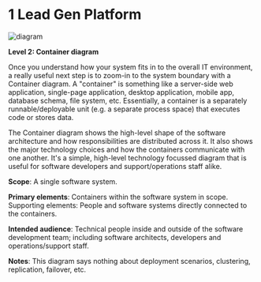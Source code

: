 # 1 Lead Gen Platform

![diagram](https://www.plantuml.com/plantuml/svg/0/TLHDRzim3BqNw7_WSXWSO8ilE-tKDidM5caRpCcAdG95OXrXicH8Sj9Ys7ylAIMfstK-n1O_tYFvg9o5A7pi6dDwya5RQJg5i8cn3L_BqelTgDPnqwsxW5uw6z76aNHDAPJNmcvDrtRb-CldkH4sBczcfH4HGoJJQapHGblqepQ1dvxCpd_TBHUh-wl5vMes_JwzdHH3ji_H1sSBL3ew_ma6uym3sJ0Wopaqml_6YEZ1UL2uHUDQEkmsBeK5DakFp0uFpZTXD1WUa5VJnrXiTTZ3_ynV6RTe7NDfOOOWkn1TiqTDyG54GajWrLE8s2GmqMhEdbynoDoxhLR4YrQrJblAAcOt5PHmTv5-fHH1Enk6Rr3mCQwKY88mw8ZU2WCJEZDeHHKIf6v4JIzX5MZxuC1Pu0o8egwrhNk05wwpIlYdmjGjvSzGg1eja32HEnWCuS_f2T1prANOCVCzhk6yROsM8bAHp7thQ0Mkg__qHcZmRPfA8WBqQUIqGr7BtkHVCuMMgIggs23CgQMtb3zGo9ZwthZTOUeG7NqTLTbgwdk3clIXcjUU0ccv_YMJJU0b8WMMLw-mZyq8ygG-20waqRniCIzIRY5rvv6NMO4K7XeQYKcZVuTGhGcSXLkBW9dHfCxsUh8PAhd1fY_j2z5hWa6w4yn0C7boIQXbwCl0GDVLtMrvkLZCgqDDdC71UGGf8mrIxRVg_GokFsVGg5I0Zx3pcbMDBYLDBiPl2RAW4pHwIrUClN-vQdOVhl5B3UpkUtfxttSVRsW6xxkI9L-wW_cCHf7-Lvu1)

**Level 2: Container diagram**

Once you understand how your system fits in to the overall IT environment, a really useful next step is to zoom-in to the system boundary with a Container diagram. A "container" is something like a server-side web application, single-page application, desktop application, mobile app, database schema, file system, etc. Essentially, a container is a separately runnable/deployable unit (e.g. a separate process space) that executes code or stores data.

The Container diagram shows the high-level shape of the software architecture and how responsibilities are distributed across it. It also shows the major technology choices and how the containers communicate with one another. It's a simple, high-level technology focussed diagram that is useful for software developers and support/operations staff alike.

**Scope**: A single software system.

**Primary elements**: Containers within the software system in scope.
Supporting elements: People and software systems directly connected to the containers.

**Intended audience**: Technical people inside and outside of the software development team; including software architects, developers and operations/support staff.

**Notes**: This diagram says nothing about deployment scenarios, clustering, replication, failover, etc.